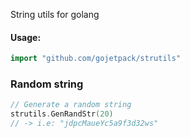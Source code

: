 String utils for golang

#### Usage:

```go
import "github.com/gojetpack/strutils"
```


### Random string
```go
// Generate a random string
strutils.GenRandStr(20)
// -> i.e: "jdpcMaueYc5a9f3d32ws"
```